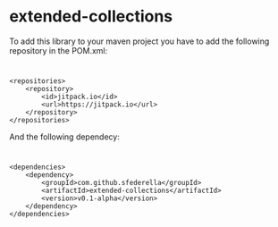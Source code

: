# extended-collections

To add this library to your maven project you have to add the following repository in the POM.xml:
#
	<repositories>
		<repository>
			<id>jitpack.io</id>
			<url>https://jitpack.io</url>
		</repository>
	</repositories>
	
And the following dependecy:
#
	<dependencies>
		<dependency>
			<groupId>com.github.sfederella</groupId>
			<artifactId>extended-collections</artifactId>
			<version>v0.1-alpha</version>
		</dependency>
	</dependencies>
